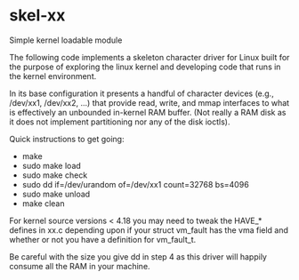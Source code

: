 # skel-xx
Simple kernel loadable module

The following code implements a skeleton character driver for Linux
built for the purpose of exploring the linux kernel and developing
code that runs in the kernel environment.

In its base configuration it presents a handful of character devices
(e.g., /dev/xx1, /dev/xx2, ...) that provide read, write, and mmap
interfaces to what is effectively an unbounded in-kernel RAM buffer.
(Not really a RAM disk as it does not implement partitioning nor
any of the disk ioctls).

Quick instructions to get going:

* make
* sudo make load
* sudo make check
* sudo dd if=/dev/urandom of=/dev/xx1 count=32768 bs=4096
* sudo make unload
* make clean

For kernel source versions < 4.18 you may need to tweak the
HAVE_* defines in xx.c depending upon if your struct vm_fault
has the vma field and whether or not you have a definition
for vm_fault_t.

Be careful with the size you give dd in step 4 as this driver
will happily consume all the RAM in your machine.
